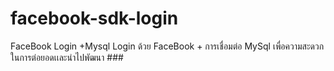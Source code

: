 # facebook-sdk-login
FaceBook Login +Mysql
Login ด้วย FaceBook + การเชื่อมต่อ MySql เพื่อความสะดวกในการต่อยอดเเละนำไปพัฒนา ###
